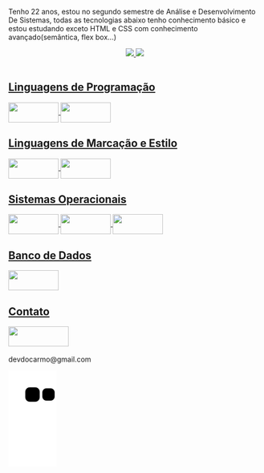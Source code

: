 Tenho 22 anos, estou no segundo semestre de Análise e Desenvolvimento De Sistemas, todas as tecnologias abaixo tenho conhecimento básico e estou estudando exceto HTML e CSS com conhecimento avançado(semântica, flex box...)

<div align="center">
  <a href="https://github.com/DoCarmoD">
  <img height="180em" src="https://github-readme-stats.vercel.app/api?username=DoCarmoD&show_icons=true&theme=algolia&include_all_commits=true&count_private=true"/>
  <img height="180em" src="https://github-readme-stats.vercel.app/api/top-langs/?username=DoCarmoD&layout=compact&langs_count=7&theme=algolia"/>
</div>
  
  <div style="display: inline_block"><br>

  <h2>Linguagens de Programação</h2>
        <img align="center"  height="40" width="100" src="https://img.shields.io/badge/JavaScript-323330?style=for-the-badge&logo=javascript&logoColor=F7DF1E"> 
        <img align="center"  height="40" width="100" src="https://img.shields.io/badge/Python-14354C?style=for-the-badge&logo=python&logoColor=white">
    
  <h2>Linguagens de Marcação e Estilo</h2>  
        <img align="center"  height="40" width="100" src="https://img.shields.io/badge/HTML5-E34F26?style=for-the-badge&logo=html5&logoColor=white"> 
        <img align="center"  height="40" width="100" src="https://img.shields.io/badge/CSS3-1572B6?style=for-the-badge&logo=css3&logoColor=white">

  <h2>Sistemas Operacionais</h2>     
        <img align="center"  height="40" width="100" src="https://img.shields.io/badge/Linux-FCC624?style=for-the-badge&logo=linux&logoColor=black"> 
        <img align="center"  height="40" width="100" src="https://img.shields.io/badge/Windows-0078D6?style=for-the-badge&logo=windows&logoColor=white">
        <img align="center"  height="40" width="100" src="https://img.shields.io/badge/Android-3DDC84?style=for-the-badge&logo=android&logoColor=white">
  
   <h2>Banco de Dados</h2>
        <img align="center"  height="40" width="100" src="https://img.shields.io/badge/MySQL-005C84?style=for-the-badge&logo=mysql&logoColor=white"> 

   <h2>Contato</h2>  
        <a href="https://www.linkedin.com/in/matheus-souto-897636230/" target="_blank"><img width="120" height="40" src="https://img.shields.io/badge/LinkedIn-0077B5?style=for-the-badge&logo=linkedin&logoColor=white" target="_blank"></a> 
        <p>devdocarmo@gmail.com </p>
           
</div>
  <div>
    
    
   ![Snake animation](https://github.com/DoCarmoD/DoCarmoD/blob/output/github-contribution-grid-snake.svg)
    
  </div>
